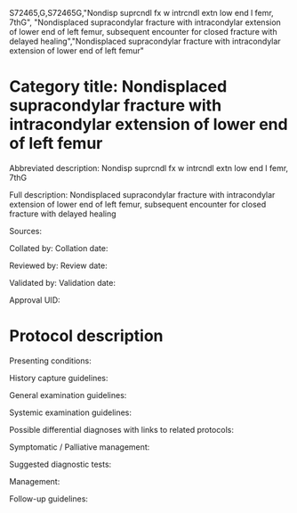 S72465,G,S72465G,"Nondisp suprcndl fx w intrcndl extn low end l femr, 7thG", "Nondisplaced supracondylar fracture with intracondylar extension of lower end of left femur, subsequent encounter for closed fracture with delayed healing","Nondisplaced supracondylar fracture with intracondylar extension of lower end of left femur"
# Category title: Nondisplaced supracondylar fracture with intracondylar extension of lower end of left femur

Abbreviated description: Nondisp suprcndl fx w intrcndl extn low end l femr, 7thG

Full description: Nondisplaced supracondylar fracture with intracondylar extension of lower end of left femur, subsequent encounter for closed fracture with delayed healing

Sources:

Collated by:
Collation date:

Reviewed by:
Review date:

Validated by:
Validation date:

Approval UID:

# Protocol description

Presenting conditions:

History capture guidelines:

General examination guidelines:

Systemic examination guidelines:

Possible differential diagnoses with links to related protocols:

Symptomatic / Palliative management:

Suggested diagnostic tests:

Management:

Follow-up guidelines:
